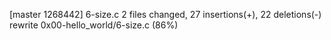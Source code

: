 [master 1268442] 6-size.c
 2 files changed, 27 insertions(+), 22 deletions(-)
 rewrite 0x00-hello_world/6-size.c (86%)
